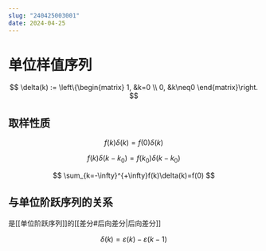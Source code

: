 ```yaml
---
slug: "240425003001"
date: 2024-04-25
---
```


# 单位样值序列

$$
\delta(k) := \left\{\begin{matrix}
 1, &k=0 \\
 0, &k\neq0
\end{matrix}\right.
$$

## 取样性质

$$
f(k)\delta(k)=f(0)\delta(k)
$$

$$
f(k)\delta(k-k_0)=f(k_0)\delta(k-k_0)
$$

$$
\sum_{k=-\infty}^{+\infty}f(k)\delta(k)=f(0)
$$

## 与单位阶跃序列的关系

是[[单位阶跃序列]]的[[差分#后向差分|后向差分]]

$$
\delta(k)=\varepsilon(k)-\varepsilon(k-1)
$$

